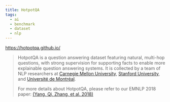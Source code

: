 ```yaml
---
title: HotpotQA
tags:
  - ai
  - benchmark
  - dataset
  - nlp
---
```

https://hotpotqa.github.io/

> HotpotQA is a question answering dataset featuring natural, multi-hop questions, with strong supervision for supporting facts to enable more explainable question answering systems. It is collected by a team of NLP researchers at [Carnegie Mellon University](https://www.cs.cmu.edu/), [Stanford University](https://nlp.stanford.edu/), and [Université de Montréal](https://diro.umontreal.ca/accueil/).
>
> For more details about HotpotQA, please refer to our EMNLP 2018 paper: [(Yang, Qi, Zhang, et al. 2018)](https://arxiv.org/pdf/1809.09600.pdf)

